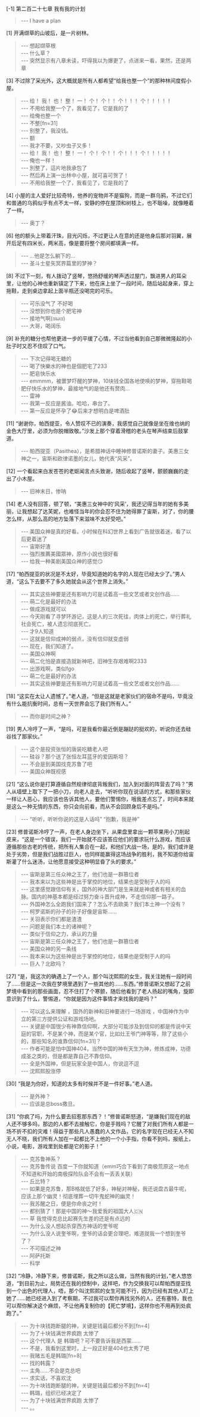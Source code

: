 
[-1] 第二百二十七章 我有我的计划
>--- I have a plan<br>

[1] 开满缬草的山坡后，是一片树林。
>--- 想起缬草根<br>
>--- 什么草？<br>
>--- 突然显示有八章未读，吓得我以为爆更了，点进来一看，果然，还是两章<br>

[3] 不过除了采光外，这大概就是所有人都希望“给我也整一个”的那种林间度假小屋。
>--- 给！
我！
也！
整！
一！
个！
个！！
个！！！
个！！！！！<br>
>--- 不用给我整一个了，我看见了，它是我的了<br>
>--- 给俺也整一个<br>
>--- 不整[fn=31]<br>
>--- 别整了，我没钱。<br>
>--- 额<br>
>--- 我才不要，又吵虫子又多！<br>
>--- 给！
我！
也！
整！
一！
个！
个！！
个！！！
个！！！！！<br>
>--- 俺也一样！<br>
>--- 別整了，這片地我承包了<br>
>--- 然后再上演一出林中小屋，就可喜可贺了！<br>
>--- 不用给我整一个了，我看见了，它是我的了<br>

[4] 小屋的主人爱好比较奇特，他养的宠物并不是猫狗，而是一群乌鸦，不过它们和普通的乌鸦似乎有点不太一样，安静的停在屋顶和树枝上，也不聒噪，就像睡着了一样。
>--- 奥丁？<br>

[6] 他的额头上带着汗珠，目光闪烁，不过更让人在意的还是他身后那对羽翼，展开后足有四米长，两米高，像是要将整个房间都填满一样。
>--- …他是怎么躺下的…<br>
>--- 圣斗士星矢冥界篇里的梦神？<br>

[8] 不过下一刻，有人拨动了竖琴，悠扬舒缓的琴声透过屋门，飘进男人的耳朵里，让他的心神也重新镇定了下来，他在床上坐了一段时间，随后站起身来，穿上拖鞋，走到桌边拿起上面半瓶还没喝完的可乐。
>--- 可乐没气了 不好喝<br>
>--- 没想到你也是个肥宅神<br>
>--- 接地气啊(ಡωಡ)<br>
>--- 大哥，喝阔乐<br>

[9] 补充的糖分也帮他更进一步的平缓了心情，不过当他看到自己那微微隆起的小肚子时又忍不住叹了口气。
>--- 下次记得喝无糖的<br>
>--- 喝了快樂水的神也是個肥宅了233<br>
>--- 肥皂快乐水<br>
>--- emmmm，被噩梦吓醒的梦神，10块钱全国各地使唤的梦神，穿拖鞋喝肥仔快乐水的梦神，最接地气的是他还有赘肉…<br>
>--- 雷神<br>
>--- 我第一反应是酱油。哈哈，串台了。<br>
>--- 第一反应是怀孕了😂后来才想明白是啤酒肚<br>

[11] “谢谢你，帕西提亚，令人赞叹不已的演奏，我感觉自己就像是坐在维也纳的金色大厅里，必须为你脱帽致敬。”沙发上那个穿着滑稽的老头在琴声结束后鼓掌道。
>--- 帕西提亚（Pasithea），是希腊神话中睡神修普诺斯的妻子。美惠三女神之一，宙斯和欧律诺墨的女儿，她代表“风采”。<br>

[12] 一个看起来白发苍苍的老妪闻言点头致谢，随后收起了竖琴，颤颤巍巍的走出了小木屋。
>--- 旧神末日，惨呐<br>

[14] 老人没有回答，顿了顿，“美惠三女神中的‘风采’，我还记得当年的她有多美丽，让我想起了达芙妮，也难怪当年的你会忍不住为她得罪了宙斯，对了，你的腰怎么样，从那么高的地方坠落下来滋味不太好受吧。”
>--- 美国众神是真的好看。小时候在科幻世界上看到广告就很着迷，看了以后更着迷了<br>
>--- 宙斯好渣<br>
>--- 強烈推薦美國眾神，原作小說也很好看<br>
>--- 给我一种美剧美国众神的感觉😏<br>

[17] “帕西提亚的状况是不太好，毕竟知道她的名字的人现在已经太少了。”男人道，“这么下去要不了多久她就会从这个世界上消失。”
>--- 其实这些神要是还有影响力可是试着高一些文艺或者文创作品……<br>
>--- 萌二化是最好的办法<br>
>--- 做成游戏就可以<br>
>--- 今天刚看了寻梦环游记，这是人的三次死往，肉体上的死亡，举行葬礼社会死亡，被人遗忘彻底死亡。<br>
>--- 才9人知道<br>
>--- 这就是信仰成神的弱点，没有信仰就变虚弱<br>
>--- 现在，我们知道了。<br>
>--- 美国众神啊<br>
>--- 萌二化怕是直接造就新神吧，旧神生存艰难啊2333<br>
>--- 出游戏啊，类似fgo<br>
>--- 萌二化是最好的办法<br>
>--- 其实这些神要是还有影响力可是试着高一些文艺或者文创作品……<br>

[18] “这实在太让人遗憾了。”老人道，“但是这就是老家伙们的宿命不是吗，毕竟没有什么能抗衡时间，总有一天世界会忘了我们所有人。”
>--- 而你是时间之神？<br>

[19] 男人冷哼了一声，“是吗，可是我看你最近倒是蹦跶的挺欢的，听说你还去硅谷找了那家伙。”
>--- 这个是投资张恒的唐装吃糖老人吧<br>
>--- 硅谷？那个送了张恒左耳蓝牙的爱因斯坦？<br>
>--- 不会是到美国找克苏鲁了吧<br>
>--- 美国众神既视感<br>

[21] “这么说你是打算遵循自然规律彻底背叛我们，加入到对面的阵营去了吗？”男人从墙壁上取下了一把小刀，向老人走去，“听听你现在说话的方式，和那些家伙一样让人恶心，我应该也告诉其他人，要他们警惕你，哦我差点忘了，时间本来就是这么一种无情的东西，你只会向前看，而从不会回顾身后不是吗。”
>--- “听听，听听你说的这是人话吗”
“抱歉，我是神”<br>

[23] 修普诺斯冷哼了一声，在老人身边坐下，从果盘里拿出一颗苹果用小刀削起皮来，“这是一个错误，我们一开始就不应该答应他们的要求玩什么游戏，而应该遵循那些古老的传统，把所有人集合在一起，和他们大战一场，是的，我们或许是处于劣势，但是我们战胜过巨人，也同样能赢得这场战争的胜利，我不知道你给宙斯灌了什么迷汤，让他愿意接受这种明显昏了头的要求。”
>--- 宙斯是第三任众神之王了，他们也是一群篡位者<br>
>--- 我本来以为这些神是出于掌控的地位，结果也是受制于人的吗<br>
>--- 这里感觉跟信仰有关，国外的神大部门是生来就是神或者有相关的血脉。国内的神基本都是经过努力奋斗晋升成神，不走信仰那一路子。<br>
>--- 外国神怎么全跑我们国来了？怎么不去欧美？我们本土神一个没有？<br>
>--- 柯罗诺斯的孙子的孙子好像是宙斯……<br>
>--- 关羽表示你们都是渣渣<br>
>--- 问题是我们本土的诸神呢？<br>
>--- 类似于信仰之力，承认的力量<br>
>--- 宙斯是第三任众神之王了，他们也是一群篡位者<br>
>--- 美国众神的另一条线<br>
>--- 我本来以为这些神是出于掌控的地位，结果也是受制于人的吗<br>
>--- 巨人？北欧吗？<br>

[27] “是，我这次的确遇上了一个人，那个叫沈熙熙的女生，我关注她有一段时间了……但是这一次我在梦境里遇到了一些其他的……东西。”修普诺斯又想起了之前梦境中看到的那些画面，忍不住打了个寒颤，随后他看到了老人扬起的嘴角，旋即意识到了什么，警惕道，“你就是因为这件事情才来找我的是吗？”
>--- 可以这么来理解 ，国外的新神和旧神要进行一场游戏 ，中国神作为中立的第三方提供公证和游戏场地。<br>
>--- 关键是中国很少有神靠信仰啊，大部分可能涉及到信仰的都是传说中天庭的官职，不是某个神，而是某个官，比如灶王爷门神等等，除了这些小的，那些知名的谁靠信仰[fn=31]？<br>
>--- 作者可能是怕中国神404，当然中国的神有天生为神，修炼成神，功德成圣之类的，但是都是靠自己不靠信仰。<br>
>--- 全是外国神，但是玩家全是中国人，你说逗不逗<br>
>--- 沈熙熙股涨停<br>

[30] “我是为你好，知道的太多有时候并不是一件好事。”老人道。
>--- 是外神？<br>
>--- 应该是总boss撒旦。<br>

[31] “你疯了吗，为什么要去招惹那东西？！”修普诺斯怒道，“是嫌我们现在的敌人还不够多吗，那边的人都不去接触它，你是手贱吗？它醒了对我们所有人都是一场不折不扣的灾难！得益于那些凡人愚蠢的人文作品，它的名字现在已经无人不知无人不晓，我们所有人加在一起都比不上他的一个小手指，你看不到吗，报纸上，小说，电影，游戏里到处都是它的影子！”
>--- 克苏鲁神系？<br>
>--- 克苏鲁传说 百度一下你就知道（emm巧合下看到了南极荒原这一地点 不知道和开始的南极探险队会不会有一丢丢关联）<br>
>--- 丘比特？<br>
>--- 如果是克苏鲁，那B格就低了好多，神秘对神秘，我还说盘古最牛呢，应该上那个幽灵！彻底埋葬一切牛鬼蛇神的幽灵！<br>
>--- 我苏醒之日，便是你命丧之时！<br>
>--- 都别猜了！那是中国的神～我爱我的祖国大人🇨🇳<br>
>--- 草 我觉得克总比起赛先生差的还是有点远的<br>
>--- 为什么没人想起杀穿西方神话的奎爷呢<br>
>--- 为什么没人说奎爷啊，奎爷的话会更合理吧，难道就我一个想到奎爷了？<br>
>--- 不可描述之神<br>
>--- 阿萨托斯<br>
>--- 科学<br>

[32] “冷静，冷静下来，修普诺斯，我之所以这么做，当然有我的计划，”老人悠悠道，“到目前为止，局势还在我的控制中，这样吧，作为交换我可以帮帕西提亚找到一个出色的代理人，唔，那个叫沈熙熙的女生可能不行，因为已经有其他人盯上她了……她已经进入到了考察期，不过我可以帮你再找另外的人，还有塞特，我也可以帮你解决这个麻烦，不让他再复制你的【死亡梦境】，这样你也不用再到处疯跑了。”
>--- 为十块钱跑断腿的神，关键是钱最后都分不到[fn=4]<br>
>--- 为了十块钱满世界疯跑 太惨了<br>
>--- 这个代理人 是 韩璐吧？可不要告诉我是西蒙……<br>
>--- 不是，我看到这里时，上一段正好是404也太秀了吧<br>
>--- 我赌五毛是韩璐[fn=8]<br>
>--- 找的韩露？<br>
>--- 主角……不会是克总吧<br>
>--- 求实话，不喜欢沈<br>
>--- 为十块钱跑断腿的神，关键是钱最后都分不到[fn=4]<br>
>--- 韩璐，组织已经决定了<br>
>--- 为了十块钱满世界疯跑 太惨了<br>
>--- 。。<br>
